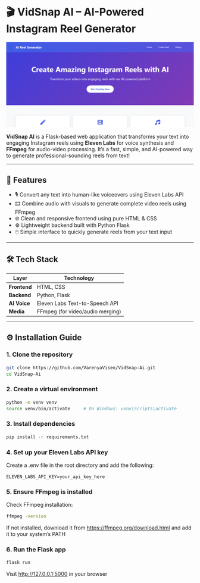 # 🎬 VidSnap AI – AI-Powered Instagram Reel Generator

![Banner](static/image.png) <!-- Replace with the actual path to your image in the repo -->

**VidSnap AI** is a Flask-based web application that transforms your text into engaging Instagram reels using **Eleven Labs** for voice synthesis and **FFmpeg** for audio-video processing. It’s a fast, simple, and AI-powered way to generate professional-sounding reels from text!

---

## 🚀 Features

- 🎙️ Convert any text into human-like voiceovers using Eleven Labs API  
- 🎞️ Combine audio with visuals to generate complete video reels using FFmpeg  
- 🌐 Clean and responsive frontend using pure HTML & CSS  
- ⚙️ Lightweight backend built with Python Flask  
- 🖱️ Simple interface to quickly generate reels from your text input

---

## 🛠️ Tech Stack

| Layer        | Technology                      |
|--------------|----------------------------------|
| **Frontend** | HTML, CSS                        |
| **Backend**  | Python, Flask                    |
| **AI Voice** | Eleven Labs Text-to-Speech API   |
| **Media**    | FFmpeg (for video/audio merging) |

---

## ⚙️ Installation Guide


### 1. Clone the repository

```bash
git clone https://github.com/VarenyaVisen/VidSnap-Ai.git
cd VidSnap-Ai
```
### 2. Create a virtual environment
```bash
python -m venv venv
source venv/bin/activate     # On Windows: venv\Scripts\activate
```
### 3. Install dependencies
```bash
pip install -r requirements.txt
```
### 4. Set up your Eleven Labs API key
Create a .env file in the root directory and add the following:
```env
ELEVEN_LABS_API_KEY=your_api_key_here
```
### 5. Ensure FFmpeg is installed
Check FFmpeg installation:
```bash
ffmpeg -version
```
If not installed, download it from https://ffmpeg.org/download.html and add it to your system’s PATH
### 6. Run the Flask app
```bash
flask run
```
Visit http://127.0.0.1:5000 in your browser




